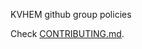 KVHEM github group policies

Check [CONTRIBUTING.md](https://github.com/KVHEM/how_we_work/blob/master/CONTRIBUTING.md).
